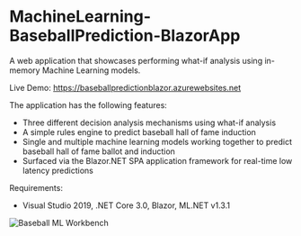 # MachineLearning-BaseballPrediction-BlazorApp
A web application that showcases performing what-if analysis using in-memory Machine Learning models. 

Live Demo:
https://baseballpredictionblazor.azurewebsites.net


The application has the following features:
* Three different decision analysis mechanisms using what-if analysis
* A simple rules engine to predict baseball hall of fame induction
* Single and multiple machine learning models working together to predict baseball hall of fame ballot and induction
* Surfaced via the Blazor.NET SPA application framework for real-time low latency predictions

Requirements:
* Visual Studio 2019, .NET Core 3.0, Blazor, ML.NET v1.3.1

![Baseball ML Workbench](https://github.com/bartczernicki/MachineLearning-BaseballPrediction-BlazorApp/blob/master/BaseballMLWorkbenchDemo.gif)

